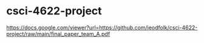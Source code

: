 # csci-4622-project
https://docs.google.com/viewer?url=https://github.com/jeodfolk/csci-4622-project/raw/main/final_paper_team_A.pdf
